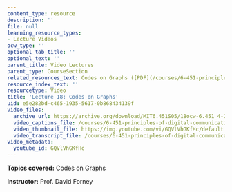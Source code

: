 ```yaml
---
content_type: resource
description: ''
file: null
learning_resource_types:
- Lecture Videos
ocw_type: ''
optional_tab_title: ''
optional_text: ''
parent_title: Video Lectures
parent_type: CourseSection
related_resources_text: Codes on Graphs ([PDF](/courses/6-451-principles-of-digital-communication-ii-spring-2005/resources/chap11))
resource_index_text: ''
resourcetype: Video
title: 'Lecture 18: Codes on Graphs'
uid: e5e282bd-c465-1935-5617-0b868434139f
video_files:
  archive_url: https://archive.org/download/MIT6.451S05/18ocw-6.451_4-261-13apr2005-220k.mp4
  video_captions_file: /courses/6-451-principles-of-digital-communication-ii-spring-2005/7db3feefc9a1576aa90414ba5448eb5b_GQVlVhGKfHc.vtt
  video_thumbnail_file: https://img.youtube.com/vi/GQVlVhGKfHc/default.jpg
  video_transcript_file: /courses/6-451-principles-of-digital-communication-ii-spring-2005/1142dd5581763d91d595d214194f95aa_GQVlVhGKfHc.pdf
video_metadata:
  youtube_id: GQVlVhGKfHc
---
```


**Topics covered:** Codes on Graphs

**Instructor:** Prof. David Forney